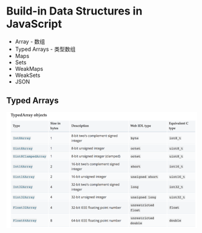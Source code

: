 # Build-in Data Structures in JavaScript
* Array - 数组
* Typed Arrays - 类型数组
* Maps
* Sets
* WeakMaps
* WeakSets
* JSON

## Typed Arrays

![Alt text](./resources/typed_arrays.png)

